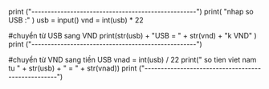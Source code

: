 print ("---------------------------------------------------")
print( "nhap so USB :" )
usb = input()
vnd = int(usb) * 22 

#chuyển từ USB sang VND
print(str(usb) + "USB = " + str(vnd) + "k VND" )
print ("---------------------------------------------------")

#chuyển từ VND sang tiền USB
vnad = int(usb) / 22
print(" so tien viet nam tu " + str(usb) + " = " + str(vnad))
print ("---------------------------------------------------")
